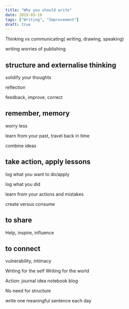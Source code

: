 ```yaml
---
title: "Why you should write"
date: 2019-03-10
tags: ["Writing", "Improvement"]
draft: true
---
```


Thinking vs communicating( writing, drawing, speaking)

writing worries of publishing

## structure and externalise thinking
solidify your thoughts

reflection

feedback, improve, correct

## remember, memory
worry less

learn from your past,
travel back in time

combine ideas

## take action, apply lessons
log what you want to do/apply

log what you did

learn from your actions and mistakes

create versus consume

## to share
Help, inspire, influence

## to connect
vulnerability, intimacy

Writing for the self
Writing for the world


Action:
journal
idea notebook
blog

No need for structure

write one meaningful sentence each day
